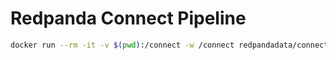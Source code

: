 # Redpanda Connect Pipeline

```bash
docker run --rm -it -v $(pwd):/connect -w /connect redpandadata/connect:4.44 streams -r shared.yaml connect1.yaml connect2.yaml
```
